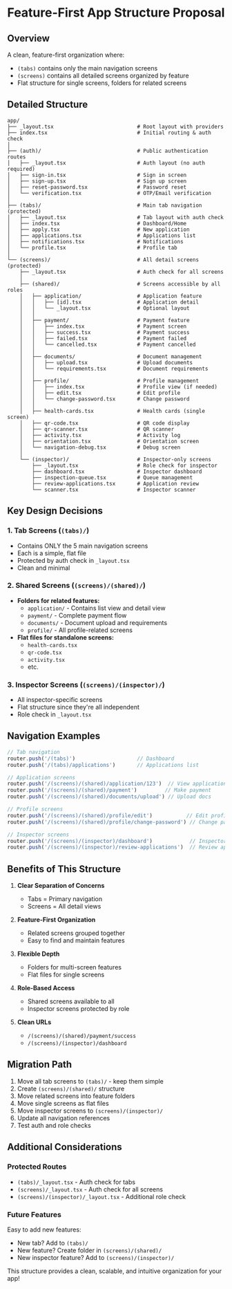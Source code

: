 # Feature-First App Structure Proposal

## Overview
A clean, feature-first organization where:
- `(tabs)` contains only the main navigation screens
- `(screens)` contains all detailed screens organized by feature
- Flat structure for single screens, folders for related screens

## Detailed Structure

```
app/
├── _layout.tsx                           # Root layout with providers
├── index.tsx                             # Initial routing & auth check
│
├── (auth)/                               # Public authentication routes
│   ├── _layout.tsx                       # Auth layout (no auth required)
│   ├── sign-in.tsx                       # Sign in screen
│   ├── sign-up.tsx                       # Sign up screen
│   ├── reset-password.tsx                # Password reset
│   └── verification.tsx                  # OTP/Email verification
│
├── (tabs)/                               # Main tab navigation (protected)
│   ├── _layout.tsx                       # Tab layout with auth check
│   ├── index.tsx                         # Dashboard/Home
│   ├── apply.tsx                         # New application
│   ├── applications.tsx                  # Applications list
│   ├── notifications.tsx                 # Notifications
│   └── profile.tsx                       # Profile tab
│
└── (screens)/                            # All detail screens (protected)
    ├── _layout.tsx                       # Auth check for all screens
    │
    ├── (shared)/                         # Screens accessible by all roles
    │   ├── application/                  # Application feature
    │   │   ├── [id].tsx                  # Application detail
    │   │   └── _layout.tsx               # Optional layout
    │   │
    │   ├── payment/                      # Payment feature
    │   │   ├── index.tsx                 # Payment screen
    │   │   ├── success.tsx               # Payment success
    │   │   ├── failed.tsx                # Payment failed
    │   │   └── cancelled.tsx             # Payment cancelled
    │   │
    │   ├── documents/                    # Document management
    │   │   ├── upload.tsx                # Upload documents
    │   │   └── requirements.tsx          # Document requirements
    │   │
    │   ├── profile/                      # Profile management
    │   │   ├── index.tsx                 # Profile view (if needed)
    │   │   ├── edit.tsx                  # Edit profile
    │   │   └── change-password.tsx       # Change password
    │   │
    │   ├── health-cards.tsx              # Health cards (single screen)
    │   ├── qr-code.tsx                   # QR code display
    │   ├── qr-scanner.tsx                # QR scanner
    │   ├── activity.tsx                  # Activity log
    │   ├── orientation.tsx               # Orientation screen
    │   └── navigation-debug.tsx          # Debug screen
    │
    └── (inspector)/                      # Inspector-only screens
        ├── _layout.tsx                   # Role check for inspector
        ├── dashboard.tsx                 # Inspector dashboard
        ├── inspection-queue.tsx          # Queue management
        ├── review-applications.tsx       # Application review
        └── scanner.tsx                   # Inspector scanner

```

## Key Design Decisions

### 1. **Tab Screens** (`(tabs)/`)
- Contains ONLY the 5 main navigation screens
- Each is a simple, flat file
- Protected by auth check in `_layout.tsx`
- Clean and minimal

### 2. **Shared Screens** (`(screens)/(shared)/`)
- **Folders for related features:**
  - `application/` - Contains list view and detail view
  - `payment/` - Complete payment flow
  - `documents/` - Document upload and requirements
  - `profile/` - All profile-related screens
- **Flat files for standalone screens:**
  - `health-cards.tsx`
  - `qr-code.tsx`
  - `activity.tsx`
  - etc.

### 3. **Inspector Screens** (`(screens)/(inspector)/`)
- All inspector-specific screens
- Flat structure since they're all independent
- Role check in `_layout.tsx`

## Navigation Examples

```typescript
// Tab navigation
router.push('/(tabs)')                    // Dashboard
router.push('/(tabs)/applications')       // Applications list

// Application screens
router.push('/(screens)/(shared)/application/123')  // View application
router.push('/(screens)/(shared)/payment')         // Make payment
router.push('/(screens)/(shared)/documents/upload') // Upload docs

// Profile screens
router.push('/(screens)/(shared)/profile/edit')           // Edit profile
router.push('/(screens)/(shared)/profile/change-password') // Change password

// Inspector screens
router.push('/(screens)/(inspector)/dashboard')            // Inspector dash
router.push('/(screens)/(inspector)/review-applications')  // Review apps
```

## Benefits of This Structure

1. **Clear Separation of Concerns**
   - Tabs = Primary navigation
   - Screens = All detail views

2. **Feature-First Organization**
   - Related screens grouped together
   - Easy to find and maintain features

3. **Flexible Depth**
   - Folders for multi-screen features
   - Flat files for single screens

4. **Role-Based Access**
   - Shared screens available to all
   - Inspector screens protected by role

5. **Clean URLs**
   - `/(screens)/(shared)/payment/success`
   - `/(screens)/(inspector)/dashboard`

## Migration Path

1. Move all tab screens to `(tabs)/` - keep them simple
2. Create `(screens)/(shared)/` structure
3. Move related screens into feature folders
4. Move single screens as flat files
5. Move inspector screens to `(screens)/(inspector)/`
6. Update all navigation references
7. Test auth and role checks

## Additional Considerations

### Protected Routes
- `(tabs)/_layout.tsx` - Auth check for tabs
- `(screens)/_layout.tsx` - Auth check for all screens
- `(screens)/(inspector)/_layout.tsx` - Additional role check

### Future Features
Easy to add new features:
- New tab? Add to `(tabs)/`
- New feature? Create folder in `(screens)/(shared)/`
- New inspector feature? Add to `(screens)/(inspector)/`

This structure provides a clean, scalable, and intuitive organization for your app!
